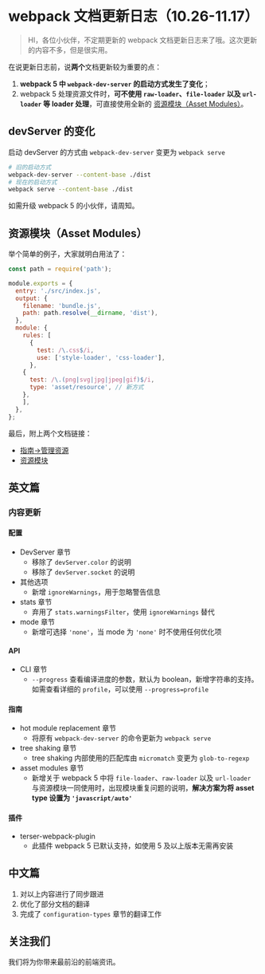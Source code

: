 # webpack 文档更新日志（10.26-11.17）

> HI，各位小伙伴，不定期更新的 webpack 文档更新日志来了哦。这次更新的内容不多，但是很实用。

在说更新日志前，说**两个**文档更新较为重要的点：

1. **webpack 5 中 `webpack-dev-server` 的启动方式发生了变化**；
2. webpack 5 处理资源文件时，**可不使用 `raw-loader`、`file-loader` 以及 `url-loader` 等 loader 处理**，可直接使用全新的 [资源模块（Asset Modules）](https://webpack.docschina.org/guides/asset-modules/)。

## devServer 的变化

启动 devServer 的方式由 `webpack-dev-server` 变更为 `webpack serve`

```bash
# 旧的启动方式
webpack-dev-server --content-base ./dist
# 现在的启动方式
webpack serve --content-base ./dist
```

如需升级 webpack 5 的小伙伴，请周知。

## 资源模块（Asset Modules）

举个简单的例子，大家就明白用法了：

```javascript
const path = require('path');

module.exports = {
  entry: './src/index.js',
  output: {
    filename: 'bundle.js',
    path: path.resolve(__dirname, 'dist'),
  },
  module: {
    rules: [
      {
        test: /\.css$/i,
        use: ['style-loader', 'css-loader'],
      },
    {
      test: /\.(png|svg|jpg|jpeg|gif)$/i,
      type: 'asset/resource', // 新方式
    },
    ],
  },
};
```

最后，附上两个文档链接：

* [指南->管理资源](https://webpack.docschina.org/guides/asset-management/#loading-images)
* [资源模块](https://webpack.docschina.org/guides/asset-modules/)

## 英文篇

### 内容更新

#### 配置

* DevServer 章节
  * 移除了 `devServer.color` 的说明
  * 移除了 `devServer.socket` 的说明
* 其他选项
  * 新增 `ignoreWarnings`，用于忽略警告信息
* stats 章节
  * 弃用了 `stats.warningsFilter`，使用 `ignoreWarnings` 替代
* mode 章节
  * 新增可选择 `'none'`，当 mode 为 `'none'` 时不使用任何优化项

#### API

* CLI 章节
  * `--progress` 查看编译进度的参数，默认为 boolean，新增字符串的支持。如需查看详细的 `profile`，可以使用 `--progress=profile`

#### 指南

* hot module replacement 章节
  * 将原有 `webpack-dev-server` 的命令更新为 `webpack serve`
* tree shaking 章节
  * tree shaking 内部使用的匹配库由 `micromatch` 变更为 `glob-to-regexp`
* asset modules 章节
  * 新增关于 webpack 5 中将 `file-loader`、`raw-loader` 以及 `url-loader` 与资源模块一同使用时，出现模块重复问题的说明，**解决方案为将 asset type 设置为 `'javascript/auto'`**

#### 插件

* terser-webpack-plugin
  * 此插件 webpack 5 已默认支持，如使用 5 及以上版本无需再安装

## 中文篇

1. 对以上内容进行了同步跟进
2. 优化了部分文档的翻译
3. 完成了 `configuration-types` 章节的翻译工作

## 关注我们

我们将为你带来最前沿的前端资讯。
